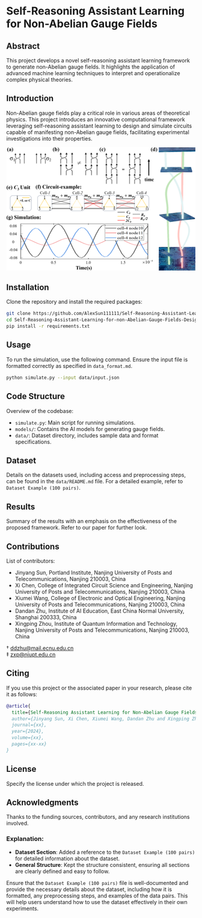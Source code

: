 # Self-Reasoning Assistant Learning for Non-Abelian Gauge Fields

## Abstract
This project develops a novel self-reasoning assistant learning framework to generate non-Abelian gauge fields. It highlights the application of advanced machine learning techniques to interpret and operationalize complex physical theories.

## Introduction
Non-Abelian gauge fields play a critical role in various areas of theoretical physics. This project introduces an innovative computational framework leveraging self-reasoning assistant learning to design and simulate circuits capable of manifesting non-Abelian gauge fields, facilitating experimental investigations into their properties.

![image](https://github.com/AlexSun111111/Self-Reasoning-Assistant-Learning-for-non-Abelian-Gauge-Fields-Design-/blob/main/1.png)

## Installation
Clone the repository and install the required packages:
```bash
git clone https://github.com/AlexSun111111/Self-Reasoning-Assistant-Learning-for-non-Abelian-Gauge-Fields-Design-.git
cd Self-Reasoning-Assistant-Learning-for-non-Abelian-Gauge-Fields-Design-
pip install -r requirements.txt
```

## Usage
To run the simulation, use the following command. Ensure the input file is formatted correctly as specified in `data_format.md`.
```bash
python simulate.py --input data/input.json
```

## Code Structure
Overview of the codebase:
- `simulate.py`: Main script for running simulations.
- `models/`: Contains the AI models for generating gauge fields.
- `data/`: Dataset directory, includes sample data and format specifications.

## Dataset
Details on the datasets used, including access and preprocessing steps, can be found in the `data/README.md` file. For a detailed example, refer to `Dataset Example (100 pairs)`.

## Results
Summary of the results with an emphasis on the effectiveness of the proposed framework. Refer to our paper for further look.

## Contributions
List of contributors:
- Jinyang Sun, Portland Institute, Nanjing University of Posts and Telecommunications, Nanjing 210003, China
- Xi Chen, College of Integrated Circuit Science and Engineering, Nanjing University of Posts and Telecommunications, Nanjing 210003, China
- Xiumei Wang, College of Electronic and Optical Engineering, Nanjing University of Posts and Telecommunications, Nanjing 210003, China
- Dandan Zhu, Institute of AI Education, East China Normal University, Shanghai 200333, China
- Xingping Zhou, Institute of Quantum Information and Technology, Nanjing University of Posts and Telecommunications, Nanjing 210003, China

† ddzhu@mail.ecnu.edu.cn  
‡ zxp@njupt.edu.cn  

## Citing
If you use this project or the associated paper in your research, please cite it as follows:
```bibtex
@article{
  title={Self-Reasoning Assistant Learning for Non-Abelian Gauge Fields},
  author={Jinyang Sun, Xi Chen, Xiumei Wang, Dandan Zhu and Xingping Zhou},
  journal={xx},
  year={2024},
  volume={xx},
  pages={xx-xx}
}
```

## License
Specify the license under which the project is released.

## Acknowledgments
Thanks to the funding sources, contributors, and any research institutions involved.

### Explanation:
- **Dataset Section**: Added a reference to the `Dataset Example (100 pairs)` for detailed information about the dataset.
- **General Structure**: Kept the structure consistent, ensuring all sections are clearly defined and easy to follow.

Ensure that the `Dataset Example (100 pairs)` file is well-documented and provide the necessary details about the dataset, including how it is formatted, any preprocessing steps, and examples of the data pairs. This will help users understand how to use the dataset effectively in their own experiments.
